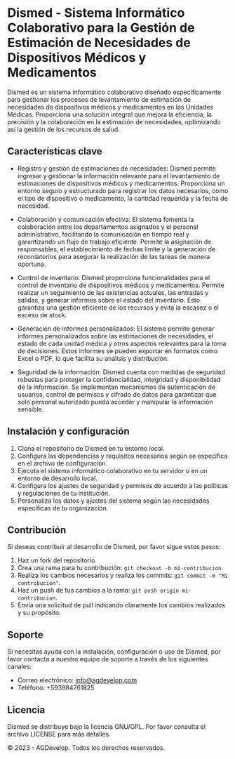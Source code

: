 # Dismed - Sistema Informático Colaborativo para la Gestión de Estimación de Necesidades de Dispositivos Médicos y Medicamentos

Dismed es un sistema informático colaborativo diseñado específicamente para gestionar los procesos de levantamiento de estimación de necesidades de dispositivos médicos y medicamentos en las Unidades Médicas. Proporciona una solución integral que mejora la eficiencia, la precisión y la colaboración en la estimación de necesidades, optimizando así la gestión de los recursos de salud.

## Características clave

- Registro y gestión de estimaciones de necesidades: Dismed permite ingresar y gestionar la información relevante para el levantamiento de estimaciones de dispositivos médicos y medicamentos. Proporciona un entorno seguro y estructurado para registrar los datos necesarios, como el tipo de dispositivo o medicamento, la cantidad requerida y la fecha de necesidad.

- Colaboración y comunicación efectiva: El sistema fomenta la colaboración entre los departamentos asignados y el personal administrativo, facilitando la comunicación en tiempo real y garantizando un flujo de trabajo eficiente. Permite la asignación de responsables, el establecimiento de fechas límite y la generación de recordatorios para asegurar la realización de las tareas de manera oportuna.

- Control de inventario: Dismed proporciona funcionalidades para el control de inventario de dispositivos médicos y medicamentos. Permite realizar un seguimiento de las existencias actuales, las entradas y salidas, y generar informes sobre el estado del inventario. Esto garantiza una gestión eficiente de los recursos y evita la escasez o el exceso de stock.

- Generación de informes personalizados: El sistema permite generar informes personalizados sobre las estimaciones de necesidades, el estado de cada unidad médica y otros aspectos relevantes para la toma de decisiones. Estos informes se pueden exportar en formatos como Excel o PDF, lo que facilita su análisis y distribución.

- Seguridad de la información: Dismed cuenta con medidas de seguridad robustas para proteger la confidencialidad, integridad y disponibilidad de la información. Se implementan mecanismos de autenticación de usuarios, control de permisos y cifrado de datos para garantizar que solo personal autorizado pueda acceder y manipular la información sensible.

## Instalación y configuración

1. Clona el repositorio de Dismed en tu entorno local.
2. Configura las dependencias y requisitos necesarios según se especifica en el archivo de configuración.
3. Ejecuta el sistema informático colaborativo en tu servidor o en un entorno de desarrollo local.
4. Configura los ajustes de seguridad y permisos de acuerdo a las políticas y regulaciones de tu institución.
5. Personaliza los datos y ajustes del sistema según las necesidades específicas de tu organización.

## Contribución

Si deseas contribuir al desarrollo de Dismed, por favor sigue estos pasos:

1. Haz un fork del repositorio.
2. Crea una rama para tu contribución: `git checkout -b mi-contribucion`.
3. Realiza los cambios necesarios y realiza los commits: `git commit -m "Mi contribución"`.
4. Haz un push de tus cambios a la rama: `git push origin mi-contribucion`.
5. Envía una solicitud de pull indicando claramente los cambios realizados y su propósito.

## Soporte

Si necesitas ayuda con la instalación, configuración o uso de Dismed, por favor contacta a nuestro equipo de soporte a través de los siguientes canales:

- Correo electrónico: info@agdevelop.com
- Teléfono: +593984761825

## Licencia

Dismed se distribuye bajo la licencia GNU/GPL. Por favor consulta el archivo LICENSE para más detalles.

© 2023 - AGDevelop. Todos los derechos reservados.
